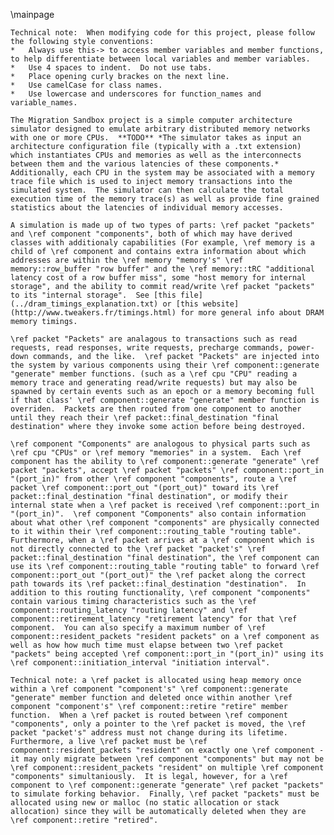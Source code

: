 \mainpage

    Technical note:  When modifying code for this project, please follow the following style conventions:
    *   Always use this-> to access member variables and member functions, to help differentiate between local variables and member variables.
    *   Use 4 spaces to indent.  Do not use tabs.
    *   Place opening curly brackes on the next line.
    *   Use camelCase for class names.
    *   Use lowercase and underscores for function_names and variable_names.

    The Migration Sandbox project is a simple computer architecture simulator designed to emulate arbitrary distributed memory networks with one or more CPUs.  **TODO** *The simulator takes as input an architecture configuration file (typically with a .txt extension) which instantiates CPUs and memories as well as the interconnects between them and the various latencies of these components.*  Additionally, each CPU in the system may be associated with a memory trace file which is used to inject memory transactions into the simulated system.  The simulator can then calculate the total execution time of the memory trace(s) as well as provide fine grained statistics about the latencies of individual memory accesses.
      
    A simulation is made up of two types of parts: \ref packet "packets" and \ref component "components", both of which may have derived classes with additionaly capabilities (For example, \ref memory is a child of \ref component and contains extra information about which addresses are within the \ref memory "memory's" \ref memory::row_buffer "row buffer" and the \ref memory::tRC "additional latency cost of a row buffer miss", some "host memory for internal storage", and the ability to commit read/write \ref packet "packets" to its "internal storage".  See [this file](../dram_timings_explanation.txt) or [this website](http://www.tweakers.fr/timings.html) for more general info about DRAM memory timings.
    
    \ref packet "Packets" are analagous to transactions such as read requests, read responses, write requests, precharge commands, power-down commands, and the like.  \ref packet "Packets" are injected into the system by various components using their \ref component::generate "generate" member functions. (such as a \ref cpu "CPU" reading a memory trace and generating read/write requests) but may also be spawned by certain events such as an epoch or a memory becoming full if that class' \ref component::generate "generate" member function is overriden.  Packets are then routed from one component to another until they reach their \ref packet::final_destination "final destination" where they invoke some action before being destroyed.
    
    \ref component "Components" are analogous to physical parts such as \ref cpu "CPUs" or \ref memory "memories" in a system.  Each \ref component has the ability to \ref component::generate "generate" \ref packet "packets", accept \ref packet "packets" \ref component::port_in "(port_in)" from other \ref component "components", route a \ref packet \ref component::port_out "(port_out)" toward its \ref packet::final_destination "final destination", or modify their internal state when a \ref packet is received \ref component::port_in "(port_in)".  \ref component "Components" also contain information about what other \ref component "components" are physically connected to it within their \ref component::routing_table "routing table".  Furthermore, when a \ref packet arrives at a \ref component which is not directly connected to the \ref packet "packet's" \ref packet::final_destination "final destination", the \ref component can use its \ref component::routing_table "routing table" to forward \ref component::port_out "(port_out)" the \ref packet along the correct path towards its \ref packet::final_destination "destination".  In addition to this routing functionality, \ref component "components" contain various timing characteristics such as the \ref component::routing_latency "routing latency" and \ref component::retirement_latency "retirement latency" for that \ref component.  You can also specify a maximum number of \ref component::resident_packets "resident packets" on a \ref component as well as how how much time must elapse between two \ref packet "packets" being accepted \ref component::port_in "(port_in)" using its \ref component::initiation_interval "initiation interval".  

    Technical note: a \ref packet is allocated using heap memory once within a \ref component "component's" \ref component::generate "generate" member function and deleted once within another \ref component "component's" \ref component::retire "retire" member function.  When a \ref packet is routed between \ref component "components", only a pointer to the \ref packet is moved, the \ref packet "packet's" address must not change during its lifetime.  Furthermore, a live \ref packet must be \ref component::resident_packets "resident" on exactly one \ref component - it may only migrate between \ref component "components" but may not be \ref component::resident_packets "resident" on multiple \ref component "components" simultaniously.  It is legal, however, for a \ref component to \ref component::generate "generate" \ref packet "packets" to simulate forking behavior.  Finally, \ref packet "packets" must be allocated using new or malloc (no static allocation or stack allocation) since they will be automatically deleted when they are \ref component::retire "retired".
